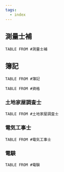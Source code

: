 ```yaml
---
tags:
  - index
---
```

## 測量士補

```dataview
TABLE FROM #測量士補 
```

## 簿記
```dataview
TABLE FROM #簿記 
```

```dataview
TABLE FROM #資格 
```

### 土地家屋調査士
```dataview
TABLE FROM #土地家屋調査士 
```

### 電気工事士
```dataview
TABLE FROM #電気工事士
```

### 電験
```dataview
TABLE FROM #電験
```
